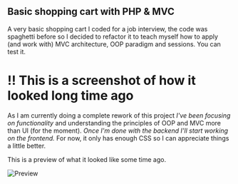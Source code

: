 
## Basic shopping cart with PHP & MVC

A very basic shopping cart I coded for a job interview, the code was spaghetti before so I decided to refactor it to teach myself how to apply (and work with) MVC architecture, OOP paradigm and sessions. You can test it.

# !! This is a screenshot of how it looked long time ago

As I am currently doing a complete rework of this project *I've been focusing on functionality* and understanding the principles of OOP and MVC more than UI (for the moment). *Once I'm done with the backend I'll start working on the frontend.* For now, it only has enough CSS so I can appreciate things a little better.

This is a preview of what it looked like some time ago.

![Preview](https://monosnap.com/file/0hxL1xmyhAy2shQcfZe2ld0HtsyvIt.png)
